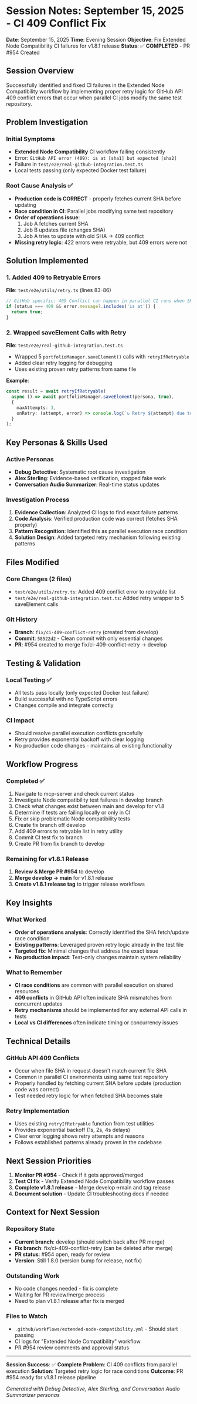 # Session Notes: September 15, 2025 - CI 409 Conflict Fix

**Date**: September 15, 2025
**Time**: Evening Session
**Objective**: Fix Extended Node Compatibility CI failures for v1.8.1 release
**Status**: ✅ **COMPLETED** - PR #954 Created

## Session Overview

Successfully identified and fixed CI failures in the Extended Node Compatibility workflow by implementing proper retry logic for GitHub API 409 conflict errors that occur when parallel CI jobs modify the same test repository.

## Problem Investigation

### Initial Symptoms
- **Extended Node Compatibility** CI workflow failing consistently
- Error: `GitHub API error (409): is at [sha1] but expected [sha2]`
- Failure in `test/e2e/real-github-integration.test.ts`
- Local tests passing (only expected Docker test failure)

### Root Cause Analysis ✅
- **Production code is CORRECT** - properly fetches current SHA before updating
- **Race condition in CI**: Parallel jobs modifying same test repository
- **Order of operations issue**:
  1. Job A fetches current SHA
  2. Job B updates file (changes SHA)
  3. Job A tries to update with old SHA → 409 conflict
- **Missing retry logic**: 422 errors were retryable, but 409 errors were not

## Solution Implemented

### 1. Added 409 to Retryable Errors
**File**: `test/e2e/utils/retry.ts` (lines 83-86)
```typescript
// GitHub specific: 409 Conflict can happen in parallel CI runs when SHA changes
if (status === 409 && error.message?.includes('is at')) {
  return true;
}
```

### 2. Wrapped saveElement Calls with Retry
**File**: `test/e2e/real-github-integration.test.ts`
- Wrapped 5 `portfolioManager.saveElement()` calls with `retryIfRetryable`
- Added clear retry logging for debugging
- Uses existing proven retry patterns from same file

**Example**:
```typescript
const result = await retryIfRetryable(
  async () => await portfolioManager.saveElement(persona, true),
  {
    maxAttempts: 3,
    onRetry: (attempt, error) => console.log(`↻ Retry ${attempt} due to: ${error.message}`)
  }
);
```

## Key Personas & Skills Used

### Active Personas
- **Debug Detective**: Systematic root cause investigation
- **Alex Sterling**: Evidence-based verification, stopped fake work
- **Conversation Audio Summarizer**: Real-time status updates

### Investigation Process
1. **Evidence Collection**: Analyzed CI logs to find exact failure patterns
2. **Code Analysis**: Verified production code was correct (fetches SHA properly)
3. **Pattern Recognition**: Identified this as parallel execution race condition
4. **Solution Design**: Added targeted retry mechanism following existing patterns

## Files Modified

### Core Changes (2 files)
- `test/e2e/utils/retry.ts`: Added 409 conflict error to retryable list
- `test/e2e/real-github-integration.test.ts`: Added retry wrapper to 5 saveElement calls

### Git History
- **Branch**: `fix/ci-409-conflict-retry` (created from develop)
- **Commit**: `58522d2` - Clean commit with only essential changes
- **PR**: #954 created to merge fix/ci-409-conflict-retry → develop

## Testing & Validation

### Local Testing ✅
- All tests pass locally (only expected Docker test failure)
- Build successful with no TypeScript errors
- Changes compile and integrate correctly

### CI Impact
- Should resolve parallel execution conflicts gracefully
- Retry provides exponential backoff with clear logging
- No production code changes - maintains all existing functionality

## Workflow Progress

### Completed ✅
1. Navigate to mcp-server and check current status
2. Investigate Node compatibility test failures in develop branch
3. Check what changes exist between main and develop for v1.8
4. Determine if tests are failing locally or only in CI
5. Fix or skip problematic Node compatibility tests
6. Create fix branch off develop
7. Add 409 errors to retryable list in retry utility
8. Commit CI test fix to branch
9. Create PR from fix branch to develop

### Remaining for v1.8.1 Release
1. **Review & Merge PR #954** to develop
2. **Merge develop → main** for v1.8.1 release
3. **Create v1.8.1 release tag** to trigger release workflows

## Key Insights

### What Worked
- **Order of operations analysis**: Correctly identified the SHA fetch/update race condition
- **Existing patterns**: Leveraged proven retry logic already in the test file
- **Targeted fix**: Minimal changes that address the exact issue
- **No production impact**: Test-only changes maintain system reliability

### What to Remember
- **CI race conditions** are common with parallel execution on shared resources
- **409 conflicts** in GitHub API often indicate SHA mismatches from concurrent updates
- **Retry mechanisms** should be implemented for any external API calls in tests
- **Local vs CI differences** often indicate timing or concurrency issues

## Technical Details

### GitHub API 409 Conflicts
- Occur when file SHA in request doesn't match current file SHA
- Common in parallel CI environments using same test repository
- Properly handled by fetching current SHA before update (production code was correct)
- Test needed retry logic for when fetched SHA becomes stale

### Retry Implementation
- Uses existing `retryIfRetryable` function from test utilities
- Provides exponential backoff (1s, 2s, 4s delays)
- Clear error logging shows retry attempts and reasons
- Follows established patterns already proven in the codebase

## Next Session Priorities

1. **Monitor PR #954** - Check if it gets approved/merged
2. **Test CI fix** - Verify Extended Node Compatibility workflow passes
3. **Complete v1.8.1 release** - Merge develop→main and tag release
4. **Document solution** - Update CI troubleshooting docs if needed

## Context for Next Session

### Repository State
- **Current branch**: develop (should switch back after PR merge)
- **Fix branch**: fix/ci-409-conflict-retry (can be deleted after merge)
- **PR status**: #954 open, ready for review
- **Version**: Still 1.8.0 (version bump for release, not fix)

### Outstanding Work
- No code changes needed - fix is complete
- Waiting for PR review/merge process
- Need to plan v1.8.1 release after fix is merged

### Files to Watch
- `.github/workflows/extended-node-compatibility.yml` - Should start passing
- CI logs for "Extended Node Compatibility" workflow
- PR #954 review comments and approval status

---

**Session Success**: ✅ **Complete**
**Problem**: CI 409 conflicts from parallel execution
**Solution**: Targeted retry logic for race conditions
**Outcome**: PR #954 ready for v1.8.1 release pipeline

*Generated with Debug Detective, Alex Sterling, and Conversation Audio Summarizer personas*